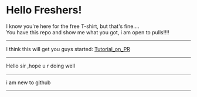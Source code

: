 <h1>Hello Freshers!</h1>
I know you're here for the free T-shirt, but that's fine....<br>
You have this repo and show me what you got, i am open to pulls!!!!
<hr>
I think this will get you guys started:
<a href="https://tiny-url-service.herokuapp.com/zcIpCb">Tutorial_on_PR</a>  <!-- This URL is shortened by URL shortner made by Vishal B-) check it out on vcode11 -->
<hr>
Hello sir ,hope u r doing well<hr>
i am new to github <hr>
